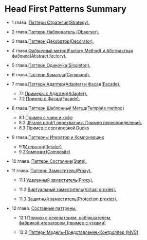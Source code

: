 Head First Patterns Summary
=============
- 1 глава. [Паттерн Стратегия(Strategy).](https://github.com/SergioMyJava/Head-First/tree/master/src/main/java/chapter1)

- 2 глава.[Паттерн Наблюдатель (Observer).](https://github.com/SergioMyJava/Head-First/tree/master/src/main/java/chapter2)

- 3 глава.[Паттерн Декоратор(Decorator).](https://github.com/SergioMyJava/Head-First/tree/master/src/main/java/chapter3)

- 4 глава.[Фабричный метод(Factory Method) и Абстрактная фабрика(Abstract factory).](https://github.com/SergioMyJava/Head-First/tree/master/src/main/java/chapter4)

- 5 глава.[Паттерн Одиночка(Singleton).](https://github.com/SergioMyJava/Head-First/tree/master/src/main/java/chapter5)

- 6 глава.[Паттерн Команда(Command).](https://github.com/SergioMyJava/Head-First/tree/master/src/main/java/chapter6)

- 7 глава.[Паттерн Адаптер(Adapter) и Фасад(Facade).](https://github.com/SergioMyJava/Head-First/tree/master/src/main/java/chapter7)
    - 7.1 [Примеры с Адаптер(Adapter).](https://github.com/SergioMyJava/Head-First/tree/master/src/main/java/chapter7/adapter)
    - 7.2 [Пример с Фасад(Facade).](https://github.com/SergioMyJava/Head-First/tree/master/src/main/java/chapter7/facade)

- 8 глава.[Паттерн Шаблонный Метод(Template method)](https://github.com/SergioMyJava/Head-First/tree/master/src/main/java/chapter8)
    - 8.1 [Пример с чаем и кофе](https://github.com/SergioMyJava/Head-First/tree/master/src/main/java/chapter8/caffeinebeverage)
    - 8.2 [JFrame.print() перехватчик. Пример переопределения.](https://github.com/SergioMyJava/Head-First/tree/master/src/main/java/chapter8/jframeaxample)
    - 8.3 [Пример с сортировкой Ducks](https://github.com/SergioMyJava/Head-First/tree/master/src/main/java/chapter8/sortducks)
- 9 глава.[Паттерны Итератор и Компоновщик](https://github.com/SergioMyJava/Head-First/tree/master/src/main/java/chapter9)
    - 9.1[Итератор(Iterator)](https://github.com/SergioMyJava/Head-First/tree/master/src/main/java/chapter9/menuwithiterator)
    - 9.2[Композит(Composite)](https://github.com/SergioMyJava/Head-First/tree/master/src/main/java/chapter9/composite)
- 10 глава. [Паттерн Состояние(State).](https://github.com/SergioMyJava/Head-First/tree/master/src/main/java/chapter10/gumballmachine)

- 11 глава. [Паттерн Заместитель(Proxy).](https://github.com/SergioMyJava/Head-First/tree/master/src/main/java/chapter11)
      
   - 11.1 [Удаленный заместитель(Proxy).](https://github.com/SergioMyJava/Head-First/tree/master/src/main/java/chapter11/gumballmachine)

   - 11.2 [Виртуальный заместитель(Virtual proxies).](https://github.com/SergioMyJava/Head-First/tree/master/src/main/java/chapter11/imageproxy)

   - 11.3 [Защитный заместитель(Protection proxies).](https://github.com/SergioMyJava/Head-First/tree/master/src/main/java/chapter11/protectproxy)

- 12 глава. [Составные паттрены.](https://github.com/SergioMyJava/Head-First/tree/master/src/main/java/chapter12)
   
   - 12.1 [Пример с декоратором, наблюдателем, фабрикой,итератором (пример с утками)](https://github.com/SergioMyJava/Head-First/tree/master/src/main/java/chapter12/axamplewithduck)
   
   - 12.2 [Паттерн Модель-Представление-Контроллер (MVC)](https://github.com/SergioMyJava/Head-First/tree/master/src/main/java/chapter12/modelviewcontroller)